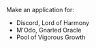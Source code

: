Make an application for:

- Discord, Lord of Harmony
- M'Odo, Gnarled Oracle
- Pool of Vigorous Growth
